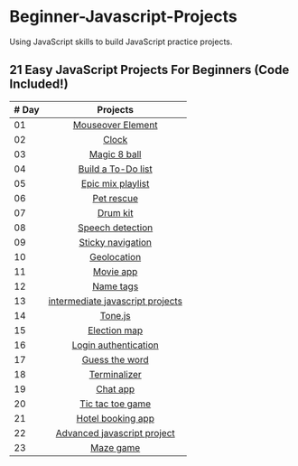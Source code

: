 # Beginner-Javascript-Projects
Using  JavaScript skills to build JavaScript practice projects. 


## 21 Easy JavaScript Projects For Beginners (Code Included!)
| # Day |                                                                  Projects                                                                      |
| ----- | :-------------------------------------------------------------------------------------------------------------------------------------------------: |
| 01    |                                                             [Mouseover Element]()                                                             |
| 02    |                                               [Clock]()                                                |
| 03    |                             [Magic 8 ball]()                             |
| 04    |                                            [Build a To-Do list]()                                             |
| 05    |                                                     [Epic mix playlist]()                                                      |
| 06    |                                                       [Pet rescue]()                                                       |
| 07    |                                                 [Drum kit]()                                                 |
| 08    |                                                    [Speech detection]()                                                    |
| 09    |                             [Sticky navigation]()                              |
| 10    |                                           [Geolocation]()                                           |
| 11    |                      [Movie app]()                      |
| 12    |                                  [Name tags]()                                  |
| 13    |                             [intermediate javascript projects]()                              |
| 14    |                                         [Tone.js]()                                          |
| 15    |                                                    [Election map]()                                                    |
| 16    |                                                        [Login authentication]()                                                         |
| 17    |                                            [Guess the word]()                                             |
| 18    |                                                  [Terminalizer]()                                                   |
| 19    |                                                   [Chat app]()                                                   |
| 20    |                                  [Tic tac toe game]()                                   |
| 21    |                                                          [Hotel booking app]()                                        
| 22    |                                  [Advanced javascript project]()                                   |
| 23    |                                                          [Maze game]()                                        

